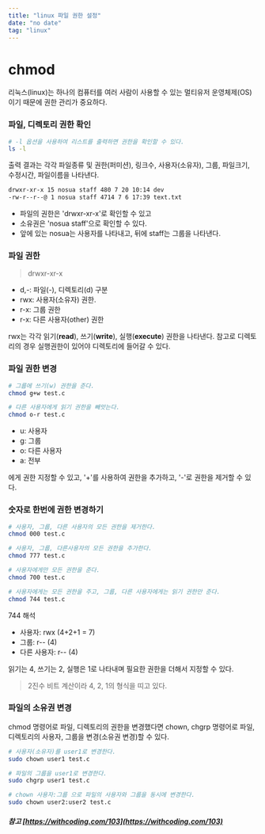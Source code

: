 ```yaml
---
title: "linux 파일 권한 설정"
date: "no date"
tag: "linux"
---
```


# chmod

리눅스(linux)는 하나의 컴퓨터를 여러 사람이 사용할 수 있는 멀티유저 운영체제(OS)이기 때문에 권한 관리가 중요하다.

### 파일, 디렉토리 권한 확인

```bash
# -l 옵션을 사용하여 리스트를 출력하면 권한을 확인할 수 있다.
ls -l
```

출력 결과는 각각 파일종류 및 권한(퍼미션), 링크수, 사용자(소유자), 그룹, 파일크기, 수정시간, 파일이름을 나타낸다.

```markdown
drwxr-xr-x 15 nosua staff 480 7 20 10:14 dev
-rw-r--r--@ 1 nosua staff 4714 7 6 17:39 text.txt
```

- 파일의 권한은 'drwxr-xr-x'로 확인할 수 있고
- 소유권은 'nosua staff'으로 확인할 수 있다.
- 앞에 있는 nosua는 사용자를 나타내고, 뒤에 staff는 그룹을 나타낸다.

### 파일 권한

> drwxr-xr-x

- d,-: 파일(-), 디렉토리(d) 구분
- rwx: 사용자(소유자) 권한.
- r-x: 그룹 권한
- r-x: 다른 사용자(other) 권한

rwx는 각각 읽기(**read**), 쓰기(**write**), 실행(**execute**) 권한을 나타낸다.
참고로 디렉토리의 경우 실행권한이 있어야 디렉토리에 들어갈 수 있다.

### 파일 권한 변경

```bash
# 그룹에 쓰기(w) 권한을 준다.
chmod g+w test.c

# 다른 사용자에게 읽기 권한을 빼앗는다.
chmod o-r test.c
```

- u: 사용자
- g: 그룹
- o: 다른 사용자
- a: 전부

에게 권한 지정할 수 있고, '+'를 사용하여 권한을 추가하고, '-'로 권한을 제거할 수 있다.

### 숫자로 한번에 권한 변경하기

```bash
# 사용자, 그룹, 다른 사용자의 모든 권한을 제거한다.
chmod 000 test.c

# 사용자, 그룹, 다른사용자의 모든 권한을 추가한다.
chmod 777 test.c

# 사용자에게만 모든 권한을 준다.
chmod 700 test.c

# 사용자에게는 모든 권한을 주고, 그룹, 다른 사용자에게는 읽기 권한만 준다.
chmod 744 test.c
```

744 해석

- 사용자: rwx (4+2+1 = 7)
- 그룹: r-- (4)
- 다른 사용자: r-- (4)

읽기는 4, 쓰기는 2, 실행은 1로 나타내며 필요한 권한을 더해서 지정할 수 있다.

> 2진수 비트 계산이라 4, 2, 1의 형식을 띠고 있다.

### 파일의 소유권 변경

chmod 명령어로 파일, 디렉토리의 권한을 변경했다면
chown, chgrp 명령어로 파일, 디렉토리의 사용자, 그룹을 변경(소유권 변경)할 수 있다.

```bash
# 사용자(소유자)를 user1로 변경한다.
sudo chown user1 test.c

# 파일의 그룹을 user1로 변경한다.
sudo chgrp user1 test.c

# chown 사용자:그룹 으로 파일의 사용자와 그룹을 동시에 변경한다.
sudo chown user2:user2 test.c
```

##### 참고 [https://withcoding.com/103](https://withcoding.com/103)
